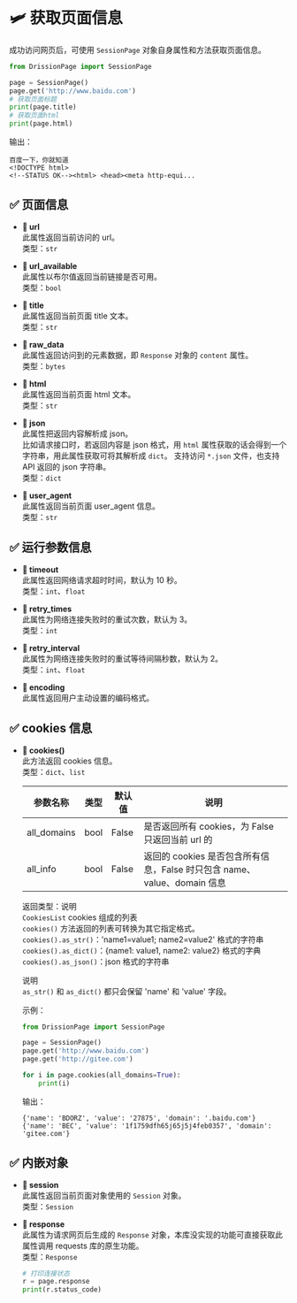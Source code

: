 # 🛩️ 获取页面信息

成功访问网页后，可使用 `SessionPage` 对象自身属性和方法获取页面信息。

```python
from DrissionPage import SessionPage

page = SessionPage()
page.get('http://www.baidu.com')
# 获取页面标题
print(page.title)
# 获取页面html
print(page.html)
```

输出：
```
百度一下，你就知道
<!DOCTYPE html>
<!--STATUS OK--><html> <head><meta http-equi...
```

## ✅️️ 页面信息​

* **📌 url**  
  此属性返回当前访问的 url。  
  类型：`str`

* **📌 url_available**  
  此属性以布尔值返回当前链接是否可用。  
  类型：`bool`

* **📌 title**  
  此属性返回当前页面 title 文本。  
  类型：`str`

* **📌 raw_data**  
  此属性返回访问到的元素数据，即 `Response` 对象的 `content` 属性。  
  类型：`bytes`

* **📌 html**  
  此属性返回当前页面 html 文本。  
  类型：`str`

* **📌 json**  
  此属性把返回内容解析成 json。  
  比如请求接口时，若返回内容是 json 格式，用 `html` 属性获取的话会得到一个字符串，用此属性获取可将其解析成 `dict`。 支持访问 `*.json` 文件，也支持 API 返回的 json 字符串。  
  类型：`dict`

* **📌 user_agent**  
  此属性返回当前页面 user_agent 信息。  
  类型：`str`

## ✅️️ 运行参数信息​

* **📌 timeout**  
  此属性返回网络请求超时时间，默认为 10 秒。  
  类型：`int`、`float`

* **📌 retry_times**  
  此属性为网络连接失败时的重试次数，默认为 3。  
  类型：`int`

* **📌 retry_interval**  
  此属性为网络连接失败时的重试等待间隔秒数，默认为 2。  
  类型：`int`、`float`

* **📌 encoding**  
  此属性返回用户主动设置的编码格式。

## ✅️️ cookies 信息​

* **📌 cookies()**  
  此方法返回 cookies 信息。  
  类型：`dict`、`list`

  | 参数名称     | 类型  | 默认值 | 说明                                      |
  |-------------|-------|--------|-----------------------------------------|
  | all_domains | bool  | False  | 是否返回所有 cookies，为 False 只返回当前 url 的 |
  | all_info    | bool  | False  | 返回的 cookies 是否包含所有信息，False 时只包含 name、value、domain 信息 |

  返回类型：说明  
  `CookiesList` cookies 组成的列表  
  `cookies()` 方法返回的列表可转换为其它指定格式。  
  `cookies().as_str()`：'name1=value1; name2=value2' 格式的字符串  
  `cookies().as_dict()`：{name1: value1, name2: value2} 格式的字典  
  `cookies().as_json()`：json 格式的字符串  

  说明  
  `as_str()` 和 `as_dict()` 都只会保留 'name' 和 'value' 字段。

  示例：

  ```python
  from DrissionPage import SessionPage

  page = SessionPage()
  page.get('http://www.baidu.com')
  page.get('http://gitee.com')

  for i in page.cookies(all_domains=True):
      print(i)
  ```

  输出：
  ```
  {'name': 'BDORZ', 'value': '27875', 'domain': '.baidu.com'}
  {'name': 'BEC', 'value': '1f1759dfh65j65j5j4feb0357', 'domain': 'gitee.com'}
  ```

## ✅️️ 内嵌对象​

* **📌 session**  
  此属性返回当前页面对象使用的 `Session` 对象。  
  类型：`Session`

* **📌 response**  
  此属性为请求网页后生成的 `Response` 对象，本库没实现的功能可直接获取此属性调用 requests 库的原生功能。  
  类型：`Response`

  ```python
  # 打印连接状态
  r = page.response
  print(r.status_code)
  ```
```
